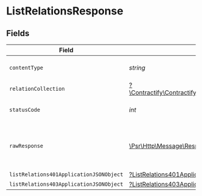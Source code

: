# ListRelationsResponse


## Fields

| Field                                                                                                        | Type                                                                                                         | Required                                                                                                     | Description                                                                                                  |
| ------------------------------------------------------------------------------------------------------------ | ------------------------------------------------------------------------------------------------------------ | ------------------------------------------------------------------------------------------------------------ | ------------------------------------------------------------------------------------------------------------ |
| `contentType`                                                                                                | *string*                                                                                                     | :heavy_check_mark:                                                                                           | HTTP response content type for this operation                                                                |
| `relationCollection`                                                                                         | [?\Contractify\ContractifyAPI\Models\Shared\RelationCollection](../../models/shared/RelationCollection.md)   | :heavy_minus_sign:                                                                                           | OK                                                                                                           |
| `statusCode`                                                                                                 | *int*                                                                                                        | :heavy_check_mark:                                                                                           | HTTP response status code for this operation                                                                 |
| `rawResponse`                                                                                                | [\Psr\Http\Message\ResponseInterface](https://www.php-fig.org/psr/psr-7/#33-psrhttpmessageresponseinterface) | :heavy_minus_sign:                                                                                           | Raw HTTP response; suitable for custom response parsing                                                      |
| `listRelations401ApplicationJSONObject`                                                                      | [?ListRelations401ApplicationJSON](../../models/operations/ListRelations401ApplicationJSON.md)               | :heavy_minus_sign:                                                                                           | Unauthenticated                                                                                              |
| `listRelations403ApplicationJSONObject`                                                                      | [?ListRelations403ApplicationJSON](../../models/operations/ListRelations403ApplicationJSON.md)               | :heavy_minus_sign:                                                                                           | Forbidden                                                                                                    |